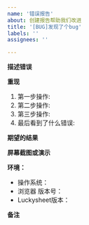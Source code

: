 ```yaml
---
name: '错误报告'
about: 创建报告帮助我们改进
title: '[BUG]发现了个bug'
labels: ''
assignees: ''

---
```


<!--- 感谢您的关注并发现问题,我们希望除了提交问题,还能帮助我们对您使用Luckysheet做进一步的了解,请帮忙填写以下征集表 -->

<!-- 征求：谁在使用Luckysheet https://github.com/mengshukeji/Luckysheet/issues/230 -->

<!-- 以下是issues正文模板 -->

**描述错误**
<!--- 清楚简洁地描述错误是什么 -->

**重现**
<!--- 重现错误的步骤 -->
1. 第一步操作:
2. 第二步操作:
3. 第三步操作:
4. 最后看到了什么错误:

**期望的结果**
<!--- 对您期望发生的结果简洁明了的描述 -->

**屏幕截图或演示**
<!--- 方便的话，贴上屏幕截图或在线链接复现问题，我们复测时会更精准 -->

**环境：**
  - 操作系统：<!--- [例如 Windows，Mac，Linux] -->
  - 浏览器 版本号：<!--- [例如 Chrome 版本 84.0.4147.105（正式版本） （64 位），Safari，Firefox，Edge] -->
  - Luckysheet版本：<!--- [例如 1.0.1，最新] -->

**备注**
<!--- 其他说明 -->
